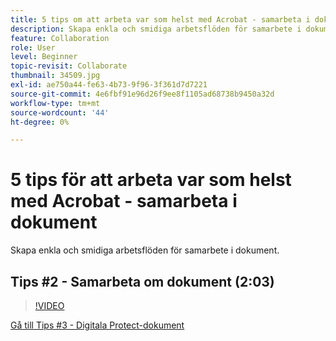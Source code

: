 ```yaml
---
title: 5 tips om att arbeta var som helst med Acrobat - samarbeta i dokument
description: Skapa enkla och smidiga arbetsflöden för samarbete i dokument
feature: Collaboration
role: User
level: Beginner
topic-revisit: Collaborate
thumbnail: 34509.jpg
exl-id: ae750a44-fe63-4b73-9f96-3f361d7d7221
source-git-commit: 4e6fbf91e96d26f9ee8f1105ad68738b9450a32d
workflow-type: tm+mt
source-wordcount: '44'
ht-degree: 0%

---
```


# 5 tips för att arbeta var som helst med Acrobat - samarbeta i dokument

Skapa enkla och smidiga arbetsflöden för samarbete i dokument.

## Tips #2 - Samarbeta om dokument (2:03)

>[!VIDEO](https://video.tv.adobe.com/v/34509?quality=12&learn=on&hidetitle=true)

[Gå till Tips #3 - Digitala Protect-dokument](protect-digital-documents.md)